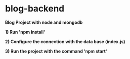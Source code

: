 ﻿# blog-backend

**Blog Project with node and mongodb**

**1) Run 'npm install'**

**2) Configure the connection with the data base (index.js)**

**3) Run the project with the command 'npm start'**

